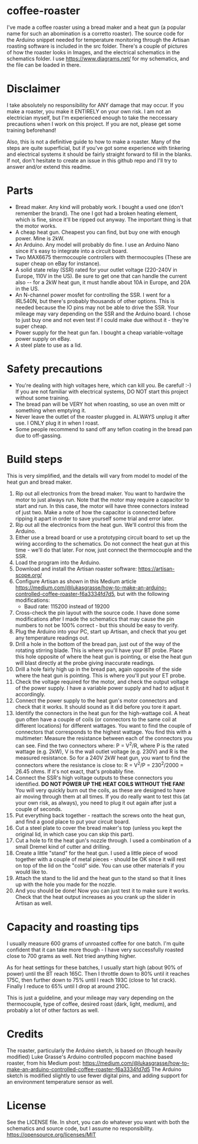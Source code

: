# coffee-roaster

I've made a coffee roaster using a bread maker and a heat gun (a popular name for such an abomination is a corretto roaster). The source code for the Arduino snippet needed for temperature monitoring through the Artisan roasting software is included in the src folder. There's a couple of pictures of how the roaster looks in Images, and the electrical schematics in the schematics folder. I use https://www.diagrams.net/ for my schematics, and the file can be loaded in there.

# Disclaimer
I take absolutely no responsibility for ANY damage that may occur. If you make a roaster, you make it ENTIRELY on your own risk. I am not an electrician myself, but I'm experienced enough to take the neccessary precautions when I work on this project. If you are not, please get some training beforehand!

Also, this is not a definitive guide to how to make a roaster. Many of the steps are quite superficial, but if you've got some experience with tinkering and electrical systems it should be fairly straight forward to fill in the blanks. If not, don't hesitate to create an issue in this github repo and I'll try to answer and/or extend this readme.

# Parts
* Bread maker. Any kind will probably work. I bought a used one (don't remember the brand). The one I got had a broken heating element, which is fine, since it'll be ripped out anyway. The important thing is that the motor works.
* A cheap heat gun. Cheapest you can find, but buy one with enough power. Mine is 2kW.
* An Arduino. Any model will probably do fine. I use an Arduino Nano since it's easy to integrate into a circuit board.
* Two MAX6675 thermocouple controllers with thermocouples (These are super cheap on eBay for instance).
* A solid state relay (SSR) rated for your outlet voltage (220-240V in Europe, 110V in the US). Be sure to get one that can handle the current also -- for a 2kW heat gun, it must handle about 10A in Europe, and 20A in the US.
* An N-channel power mosfet for controlling the SSR. I went for a IRL540N, but there's probably thousands of other options. This is needed because the IO pins may not be able to drive the SSR. Your mileage may vary depending on the SSR and the Arduino board. I chose to just buy one and not even test if I could make due without it - they're super cheap.
* Power supply for the heat gun fan. I bought a cheap variable-voltage power supply on eBay.
* A steel plate to use as a lid.

# Safety precautions
* You're dealing with high voltages here, which can kill you. Be careful! :-) If you are not familiar with electrical systems, DO NOT start this project without some training.
* The bread pan will be VERY hot when roasting, so use an oven mitt or something when emptying it.
* Never leave the outlet of the roaster plugged in. ALWAYS unplug it after use. I ONLY plug it in when I roast.
* Some people recommend to sand off any teflon coating in the bread pan due to off-gassing.

# Build steps
This is very simplified, and the details will vary from model to model of the heat gun and bread maker.
1. Rip out all electronics from the bread maker. You want to hardwire the motor to just always run. Note that the motor may require a capacitor to start and run. In this case, the motor will have three connectors instead of just two. Make a note of how the capacitor is connected before ripping it apart in order to save yourself some trial and error later.
2. Rip out all the electronics from the heat gun. We'll control this from the Arduino.
3. Either use a bread board or use a prototyping circuit board to set up the wiring according to the schematics. Do not connect the heat gun at this time - we'll do that later. For now, just connect the thermocouple and the SSR.
4. Load the program into the Arduino.
5. Download and install the Artisan roaster software: https://artisan-scope.org/
6. Configure Artisan as shown in this Medium article https://medium.com/@lukasgrasse/how-to-make-an-arduino-controlled-coffee-roaster-f6a3334fd7d5, but with the following modifications:
   * Baud rate: 115200 instead of 19200
7. Cross-check the pin layout with the source code. I have done some modifications after I made the schematics that may cause the pin numbers to not be 100% correct - but this should be easy to verify.
8. Plug the Arduino into your PC, start up Artisan, and check that you get any temperature readings out.
9. Drill a hole in the bottom of the bread pan, just out of the way of the rotating stirring blade. This is where you'll have your BT probe. Place this hole opposite of where the heat gun is pointing, or else the heat gun will blast directly at the probe giving inaccurate readings.
10. Drill a hole fairly high up in the bread pan, again opposite of the side where the heat gun is pointing. This is where you'll put your ET probe.
11. Check the voltage required for the motor, and check the output voltage of the power supply. I have a variable power supply and had to adjust it accordingly. 
12. Connect the power supply to the heat gun's motor connectors and check that it works. It should sound as it did before you tore it apart.
13. Identify the connectors in the heat gun for the high-wattage coil. A heat gun often have a couple of coils (or connectors to the same coil at different locations) for different wattages. You want to find the couple of connectors that corresponds to the highest wattage. You find this with a multimeter: Measure the resistance between each of the connectors you can see. Find the two connectors where: P = V<sup>2</sup>/R, where P is the rated wattage (e.g. 2kW), V is the wall outlet voltage (e.g. 230V) and R is the measured resistance. So for a 240V 2kW heat gun, you want to find the connectors where the resistance is close to: R = V<sup>2</sup>/P = 230<sup>2</sup>/2000 = 26.45 ohms. If it's not exact, that's probably fine.
14. Connect the SSR's high voltage outputs to these connectors you identified. **DO NOT POWER UP THE HEAT COILS WITHOUT THE FAN!** You will very quickly burn out the coils, as these are designed to have air moving through them at all times. If you do really want to test this (at your own risk, as always), you need to plug it out again after just a couple of seconds.
15. Put everything back together - reattach the screws onto the heat gun, and find a good place to put your circuit board.
16. Cut a steel plate to cover the bread maker's top (unless you kept the original lid, in which case you can skip this part).
17. Cut a hole to fit the heat gun's nozzle through. I used a combination of a small Dremel kind of cutter and drilling. 
18. Create a little "stand" for the heat gun. I used a little piece of wood together with a couple of metal pieces - should be OK since it will rest on top of the lid on the "cold" side. You can use other materials if you would like to. 
19. Attach the stand to the lid and the heat gun to the stand so that it lines up with the hole you made for the nozzle.
20. And you should be done! Now you can just test it to make sure it works. Check that the heat output increases as you crank up the slider in Artisan as well.

# Capacity and roasting tips
I usually measure 600 grams of unroasted coffee for one batch. I'm quite confident that it can take more though - I have very successfully roasted close to 700 grams as well. Not tried anything higher.

As for heat settings for these batches, I usually start high (about 90% of power) until the BT reach 165C. Then I throttle down to 80% until it reaches 175C, then further down to 75% until I reach 193C (close to 1st crack). Finally I reduce to 65% until I drop at around 210C.

This is just a guideline, and your mileage may vary depending on the thermocouple, type of coffee, desired roast (dark, light, medium), and probably a lot of other factors as well.

# Credits
The roaster, particularly the Arduino sketch, is based on (though heavily modified) Luke Grasse's Arduino controlled popcorn machine based roaster, from his Medium post: https://medium.com/@lukasgrasse/how-to-make-an-arduino-controlled-coffee-roaster-f6a3334fd7d5 
The Arduino sketch is modified slightly to use fewer digital pins, and adding support for an environment temperature sensor as well.

# License
See the LICENSE file. In short, you can do whatever you want with both the schematics and source code, but I assume no responsibility. https://opensource.org/licenses/MIT